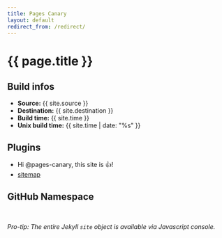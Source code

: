 ```yaml
---
title: Pages Canary
layout: default
redirect_from: /redirect/
---
```


# {{ page.title }}

## Build infos

* **Source:** {{ site.source }}
* **Destination:** {{ site.destination }}
* **Build time:** {{ site.time }}
* **Unix build time:** {{ site.time | date: "%s" }}

## Plugins

* Hi @pages-canary, this site is :+1:!
* [sitemap](sitemap.xml)

## GitHub Namespace

<div id="output">&nbsp;</div>

*Pro-tip: The entire Jekyll `site` object is available via Javascript console.*

